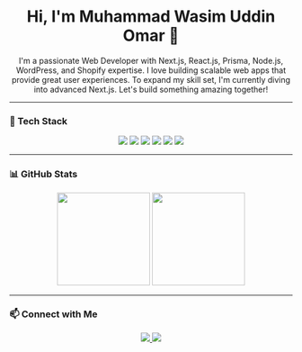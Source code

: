 <h1 align="center">Hi, I'm Muhammad Wasim Uddin Omar 👋</h1>

<p align="center">
I'm a passionate Web Developer with Next.js, React.js, Prisma, Node.js, WordPress, and Shopify expertise. I love building scalable web apps that provide great user experiences. To expand my skill set, I'm currently diving into advanced Next.js. Let's build something amazing together!
</p>

---

### 🔧 Tech Stack  
<p align="center">
  <img src="https://img.shields.io/badge/Next.js-000000?style=for-the-badge&logo=nextdotjs&logoColor=white" />
  <img src="https://img.shields.io/badge/React-20232A?style=for-the-badge&logo=react&logoColor=61DAFB" />
  <img src="https://img.shields.io/badge/Prisma-2D3748?style=for-the-badge&logo=prisma&logoColor=white" />
  <img src="https://img.shields.io/badge/Node.js-339933?style=for-the-badge&logo=node.js&logoColor=white" />
  <img src="https://img.shields.io/badge/WordPress-21759B?style=for-the-badge&logo=wordpress&logoColor=white" />
  <img src="https://img.shields.io/badge/Shopify-7AB55C?style=for-the-badge&logo=shopify&logoColor=white" />
</p>

---

### 📊 GitHub Stats  
<p align="center">
  <img src="https://github-readme-stats.vercel.app/api?username=MuhammadWasimUddinOmar&show_icons=true&theme=radical" height="165" />
  <img src="https://github-readme-streak-stats.herokuapp.com/?user=MuhammadWasimUddinOmar&theme=radical" height="165" />
</p>

---

### 📫 Connect with Me  
<p align="center">
  <a href="https://www.linkedin.com/in/muhammad-wasim-uddin-omar-6a6541218/">
    <img src="https://img.shields.io/badge/LinkedIn-0077B5?style=for-the-badge&logo=linkedin&logoColor=white" />
  </a>
  <a href="mailto:your-mdwasimu015@gmail.com">
    <img src="https://img.shields.io/badge/Email-D14836?style=for-the-badge&logo=gmail&logoColor=white" />
  </a>
</p> 
